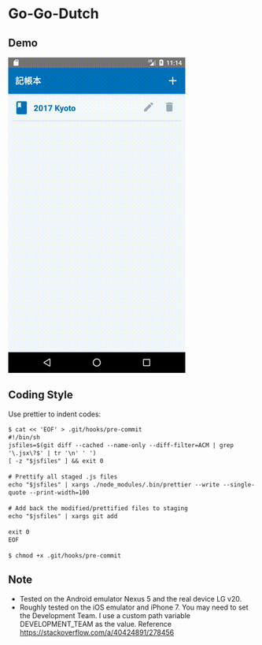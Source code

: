# Go-Go-Dutch

Demo
----
![Example usage of Go-Go-Dutch](https://raw.githubusercontent.com/fcamel/screenshots/master/go-go-dutch/demo.gif)


Coding Style
------------
Use prettier to indent codes:

```
$ cat << 'EOF' > .git/hooks/pre-commit
#!/bin/sh
jsfiles=$(git diff --cached --name-only --diff-filter=ACM | grep '\.jsx\?$' | tr '\n' ' ')
[ -z "$jsfiles" ] && exit 0

# Prettify all staged .js files
echo "$jsfiles" | xargs ./node_modules/.bin/prettier --write --single-quote --print-width=100

# Add back the modified/prettified files to staging
echo "$jsfiles" | xargs git add

exit 0
EOF

$ chmod +x .git/hooks/pre-commit
```


Note
----
* Tested on the Android emulator Nexus 5 and the real device LG v20.
* Roughly tested on the iOS emulator and iPhone 7. You may need to set the Development Team. I use a custom path variable DEVELOPMENT_TEAM as the value. Reference https://stackoverflow.com/a/40424891/278456
